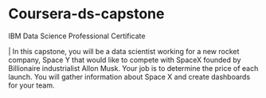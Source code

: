 # Coursera-ds-capstone
IBM Data Science Professional Certificate

| In this capstone, you will be a data scientist working for a new rocket company, Space Y that would like to compete with SpaceX founded by Billionaire industrialist Allon Musk. Your job is to determine the price of each launch. You will gather information about Space X and create dashboards for your team.
